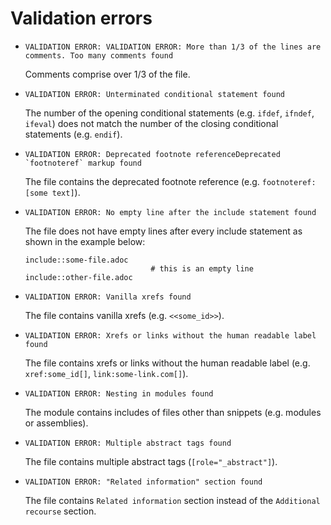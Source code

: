 # Validation errors

- `VALIDATION ERROR: VALIDATION ERROR: More than 1/3 of the lines are comments. Too many comments found`

    Comments comprise over 1/3 of the file.

- `VALIDATION ERROR: Unterminated conditional statement found`

    The number of the opening conditional statements (e.g. `ifdef`, `ifndef`, `ifeval`) does not match the number of the closing conditional statements (e.g. `endif`).


- ``VALIDATION ERROR: Deprecated footnote referenceDeprecated `footnoteref` markup found``

    The file contains the deprecated footnote reference (e.g. `footnoteref:[some text]`).

- `VALIDATION ERROR: No empty line after the include statement found`

    The file does not have empty lines after every include statement as shown in the example below:

    ```
    include::some-file.adoc
                                # this is an empty line
    include::other-file.adoc
    ```

- `VALIDATION ERROR: Vanilla xrefs found`

    The file contains vanilla xrefs (e.g. `<<some_id>>`).

- `VALIDATION ERROR: Xrefs or links without the human readable label found`

    The file contains xrefs or links without the human readable label (e.g. `xref:some_id[]`, `link:some-link.com[]`).

- `VALIDATION ERROR: Nesting in modules found`

    The module contains includes of files other than snippets (e.g. modules or assemblies).

- `VALIDATION ERROR: Multiple abstract tags found`

    The file contains multiple abstract tags (`[role="_abstract"]`).


- `VALIDATION ERROR: "Related information" section found`

    The file contains `Related information` section instead of the `Additional recourse` section.


<!--- `VALIDATION ERROR: `


- `VALIDATION ERROR: `


- `VALIDATION ERROR: `-->
